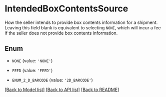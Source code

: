 # IntendedBoxContentsSource

How the seller intends to provide box contents information for a shipment. Leaving this field blank is equivalent to selecting `NONE`, which will incur a fee if the seller does not provide box contents information.

## Enum

* `NONE` (value: `'NONE'`)

* `FEED` (value: `'FEED'`)

* `ENUM_2_D_BARCODE` (value: `'2D_BARCODE'`)

[[Back to Model list]](../README.md#documentation-for-models) [[Back to API list]](../README.md#documentation-for-api-endpoints) [[Back to README]](../README.md)


